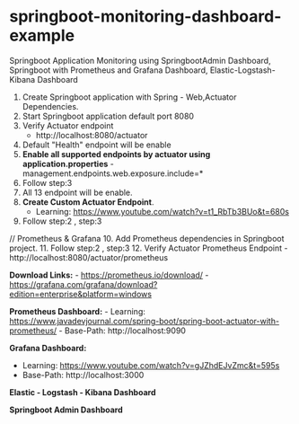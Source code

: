 # springboot-monitoring-dashboard-example
Springboot Application Monitoring using SpringbootAdmin Dashboard, Springboot with Prometheus and Grafana Dashboard, Elastic-Logstash-Kibana Dashboard

1. Create Springboot application with Spring - Web,Actuator Dependencies.
2. Start Springboot application default port 8080
3. Verify Actuator endpoint 
	- http://localhost:8080/actuator
4. Default "Health" endpoint will be enable
5. **Enable all supported endpoints by actuator using application.properties** - management.endpoints.web.exposure.include=*
6. Follow step:3
7. All 13 endpoint will be enable.
8. **Create Custom Actuator Endpoint**. 
	- Learning: https://www.youtube.com/watch?v=t1_RbTb3BUo&t=680s
9. Follow step:2 , step:3

// Prometheus & Grafana
10. Add Prometheus dependencies in Springboot project.
11. Follow step:2 , step:3
12. Verify Actuator Prometheus Endpoint 
	- http://localhost:8080/actuator/prometheus

**Download Links:**
	- https://prometheus.io/download/
	- https://grafana.com/grafana/download?edition=enterprise&platform=windows

**Prometheus Dashboard:**
	- Learning: https://www.javadevjournal.com/spring-boot/spring-boot-actuator-with-prometheus/
	- Base-Path: http://localhost:9090

**Grafana Dashboard:**
  - Learning: https://www.youtube.com/watch?v=gJZhdEJvZmc&t=595s
  - Base-Path: http://localhost:3000

**Elastic - Logstash - Kibana Dashboard**

**Springboot Admin Dashboard**
